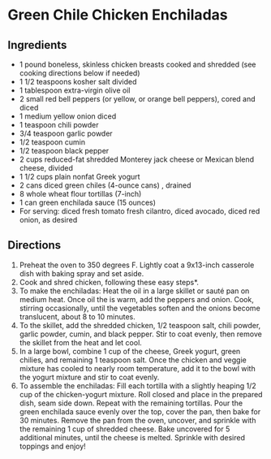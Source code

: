 # Green Chile Chicken Enchiladas

## Ingredients
- 1 pound boneless, skinless chicken breasts cooked and shredded (see cooking directions below if needed)
- 1 1/2 teaspoons kosher salt divided
- 1 tablespoon extra-virgin olive oil
- 2 small red bell peppers (or yellow, or orange bell peppers), cored and diced
- 1 medium yellow onion diced
- 1  teaspoon  chili powder
- 3/4 teaspoon  garlic powder
- 1/2 teaspoon  cumin
- 1/2 teaspoon  black pepper
- 2 cups reduced-fat shredded Monterey jack cheese or Mexican blend cheese, divided
- 1 1/2 cups plain nonfat Greek yogurt
- 2 cans diced green chiles (4-ounce cans) , drained
- 8 whole wheat flour tortillas (7-inch)
- 1 can green enchilada sauce (15 ounces)
- For serving: diced fresh tomato fresh cilantro, diced avocado, diced red onion, as desired

## Directions
1. Preheat the oven to 350 degrees F. Lightly coat a 9x13-inch casserole dish with baking spray and set aside.
1. Cook and shred chicken, following these easy steps*.
1. To make the enchiladas: Heat the oil in a large skillet or sauté pan on medium heat. Once oil the is warm, add the peppers and onion. Cook, stirring occasionally, until the vegetables soften and the onions become translucent, about 8 to 10 minutes.
1. To the skillet, add the shredded chicken, 1/2 teaspoon salt, chili powder, garlic powder, cumin, and black pepper. Stir to coat evenly, then remove the skillet from the heat and let cool.
1. In a large bowl, combine 1 cup of the cheese, Greek yogurt, green chilies, and remaining 1 teaspoon salt. Once the chicken and veggie mixture has cooled to nearly room temperature, add it to the bowl with the yogurt mixture and stir to coat evenly.
1. To assemble the enchiladas: Fill each tortilla with a slightly heaping 1/2 cup of the chicken-yogurt mixture. Roll closed and place in the prepared dish, seam side down. Repeat with the remaining tortillas. Pour the green enchilada sauce evenly over the top, cover the pan, then bake for 30 minutes. Remove the pan from the oven, uncover, and sprinkle with the remaining 1 cup of shredded cheese. Bake uncovered for 5 additional minutes, until the cheese is melted. Sprinkle with desired toppings and enjoy!